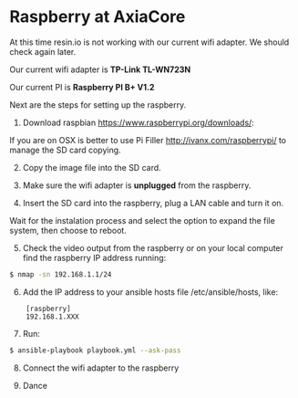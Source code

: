 # Raspberry at AxiaCore

At this time resin.io is not working with our current wifi adapter. We should
check again later.

Our current wifi adapter is **TP-Link TL-WN723N**

Our current PI is **Raspberry PI B+ V1.2**

Next are the steps for setting up the raspberry.

1. Download raspbian https://www.raspberrypi.org/downloads/:

  If you are on OSX is better to use Pi Filler http://ivanx.com/raspberrypi/
  to manage the SD card copying.

2. Copy the image file into the SD card.

3. Make sure the wifi adapter is **unplugged** from the raspberry.

4. Insert the SD card into the raspberry, plug a LAN cable and turn it on.

  Wait for the instalation process and select the option to expand the file system, then choose to reboot.

5. Check the video output from the raspberry or on your local computer find the raspberry IP address running:
```sh
$ nmap -sn 192.168.1.1/24
```

6. Add the IP address to your ansible hosts file /etc/ansible/hosts, like:
```
    [raspberry]
    192.168.1.XXX
```

7. Run:
```sh
$ ansible-playbook playbook.yml --ask-pass
```

8. Connect the wifi adapter to the raspberry

9. Dance
